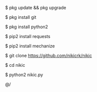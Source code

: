 $ pkg update && pkg upgrade

$ pkg install git 

$ pkg install python2 

$ pip2 install requests

$ pip2 install mechanize 

$ git clone   https://github.com/nikicrk/nikic

$ cd nikic

$ python2 nikic.py
 

@/
